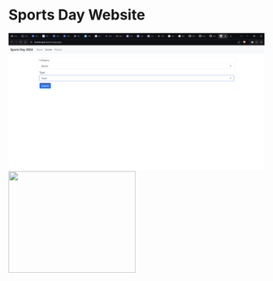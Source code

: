 # Sports Day Website

![Alt text](ScoreEntry1.png "Score Entry")
<img src="[Assets/icon.png](https://github.com/hrs-ka/PS/raw/main/SportsDay/ScoreEntry1.png)" width=250 height=200>
